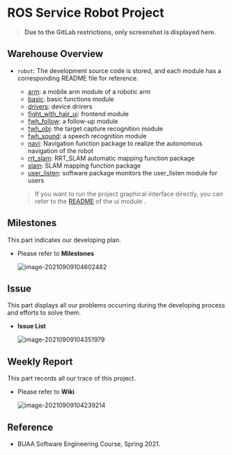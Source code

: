 # ROS Service Robot Project

> **Due to the GitLab restrictions, only screenshot is displayed here.**

## Warehouse Overview

* `robot`: The development source code is stored, and each module has a corresponding README file for reference.

  	* [arm](https://github.com/SilenceX12138/ROS-Intelligent-Service-Robot/tree/master/robot/src/arm): a mobile arm module of a robotic arm
	* [basic](https://github.com/SilenceX12138/ROS-Intelligent-Service-Robot/tree/master/robot/src/basic): basic functions module
	* [drivers](https://github.com/SilenceX12138/ROS-Intelligent-Service-Robot/tree/master/robot/src/drivers): device drivers
	* [fight_with_hair_ui](https://github.com/SilenceX12138/ROS-Intelligent-Service-Robot/tree/master/robot/src/fight_with_hair_ui): frontend module
	* [fwh_follow](https://github.com/SilenceX12138/ROS-Intelligent-Service-Robot/tree/master/robot/src/fwh_follow): a follow-up module
	* [fwh_obj](https://github.com/SilenceX12138/ROS-Intelligent-Service-Robot/tree/master/robot/src/fwh_obj): the target capture recognition module
	* [fwh_sound](https://github.com/SilenceX12138/ROS-Intelligent-Service-Robot/tree/master/robot/src/fwh_sound): a speech recognition module
	* [navi](https://github.com/SilenceX12138/ROS-Intelligent-Service-Robot/tree/master/robot/src/navi): Navigation function package to realize the autonomous navigation of the robot
	* [rrt_slam](https://github.com/SilenceX12138/ROS-Intelligent-Service-Robot/tree/master/robot/src/rrt_slam): RRT_SLAM automatic mapping function package
	* [slam](https://github.com/SilenceX12138/ROS-Intelligent-Service-Robot/tree/master/robot/src/slam): SLAM mapping function package
	* [user_listen](https://github.com/SilenceX12138/ROS-Intelligent-Service-Robot/tree/master/robot/src/user_listen): software package monitors the user_listen module for users
	
	> If you want to run the project graphical interface directly, you can refer to the [README](https://github.com/SilenceX12138/ROS-Intelligent-Service-Robot/tree/master/robot/src/fight_with_hair_ui) of the ui module .

## Milestones

This part indicates our developing plan.

* Please refer to **Milestones**

  ![image-20210909104602482](https://i.loli.net/2021/09/09/i3oDZnIv5LXtYGb.png)

## Issue

This part displays all our problems occurring during the developing process and efforts to solve them.

* **Issue List**

  ![image-20210909104351979](https://i.loli.net/2021/09/09/vkAQbmSpxwyrfBq.png)

## Weekly Report

This part records all our trace of this project.

* Please refer to **Wiki**

  ![image-20210909104239214](https://i.loli.net/2021/09/09/Q3bxIVnETrqmW96.png)

## Reference

* BUAA Software Engineering Course, Spring 2021.
